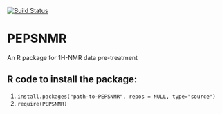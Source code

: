 [![Build Status](https://travis-ci.org/ManonMartin/PEPSNMR.svg?branch=master)](https://travis-ci.org/ManonMartin/PEPSNMR)

# PEPSNMR
An R package for 1H-NMR data pre-treatment

## R code to install the package:
1. `install.packages("path-to-PEPSNMR", repos = NULL, type="source")`
2. `require(PEPSNMR)`
